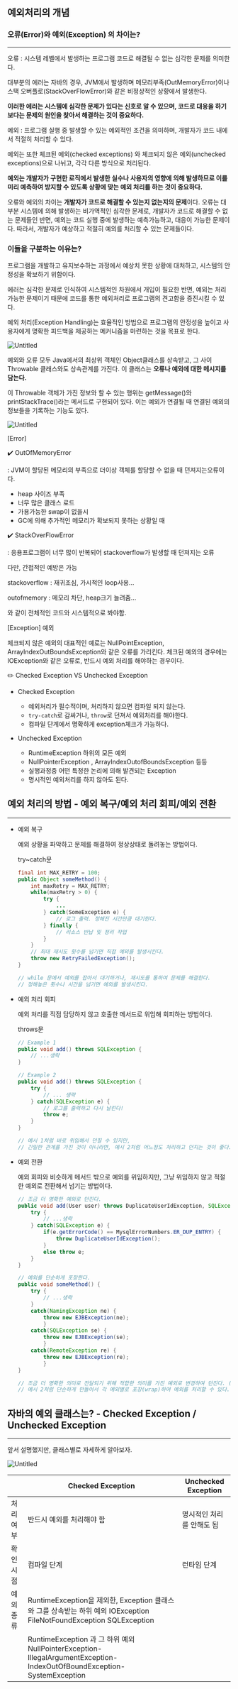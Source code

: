 ## 예외처리의 개념

### 오류(Error)와 예외(Exception) 의 차이는?

---

오류 : 시스템 레벨에서 발생하는 프로그램 코드로 해결될 수 없는 심각한 문제를 의미한다. 

대부분의 에러는 자바의 경우, JVM에서 발생하며 메모리부족(OutMemoryError)이나 스택 오버플로(StackOverFlowError)와 같은 비정상적인 상황에서 발생한다. 

**이러한 에러는 시스템에 심각한 문제가 있다는 신호로 알 수 있으며, 코드로 대응을 하기 보다는 문제의 원인을 찾아서 해결하는 것이 중요하다.**

예외 :  프로그램 실행 중 발생할 수 있는 예외적인 조건을 의미하며, 개발자가 코드 내에서 적절히 처리할 수 있다. 

예외는 또한 체크된 예외(checked exceptions) 와 체크되지 않은 예외(unchecked exceptions)으로 나뉘고, 각각 다른 방식으로 처리된다. 

**예외는 개발자가 구현한 로직에서 발생한 실수나 사용자의 영향에 의해 발생하므로 이를 미리 예측하여 방지할 수 있도록 상황에 맞는 예외 처리를 하는 것이 중요하다.**

오류와 예외의 차이는 **개발자가 코드로 해결할 수 있는지 없는지의 문제**이다. 
오류는 대부분 시스템에 의해 발생하는 비가역적인 심각한 문제로, 개발자가 코드로 해결할 수 없는 문제들인 반면, 예외는 코드 실행 중에 발생하는 예측가능하고, 대응이 가능한 문제이다. 따라서, 개발자가 예상하고 적절히 예외를 처리할 수 있는 문제들이다. 

### 이들을 구분하는 이유는?

프로그램을 개발하고 유지보수하는 과정에서 예상치 못한 상황에 대처하고, 시스템의 안정성을 확보하기 위함이다. 

에러는 심각한 문제로 인식하여 시스템적인 차원에서 개입이 필요한 반면, 예외는 처리 가능한 문제이기 때문에 코드를 통한 예외처리로 프로그램의 견고함을 증진시킬 수 있다. 

예외 처리(Exception Handling)는 효율적인 방법으로 프로그램의 안정성을 높이고 사용자에게 명확한 피드백을 제공하는 메커니즘을 마련하는 것을 목표로 한다.

![Untitled](https://prod-files-secure.s3.us-west-2.amazonaws.com/4275b07c-5390-489c-8bbf-82e4caa3dbbc/214e04ce-af62-4174-a6ab-ecf4540ad407/Untitled.png)

예외와 오류 모두 Java에서의 최상위 객체인 Object클래스를 상속받고, 그 사이 Throwable 클래스와도 상속관계를 가진다. 이 클래스는 **오류나 예외에 대한 메시지를 담는다.** 

이 Throwable 객체가 가진 정보와 할 수 있는 행위는 getMessage()와 printStackTrace()라는 메서드로 구현되어 있다. 이는 예외가 연결될 때 연결된 예외의 정보들을 기록하는 기능도 있다. 

![Untitled](https://prod-files-secure.s3.us-west-2.amazonaws.com/4275b07c-5390-489c-8bbf-82e4caa3dbbc/9d088c0e-6770-48e5-b8b2-cb59dd7d19f6/Untitled.png)

[Error] 

✔️ OutOfMemoryError 

 : JVM이 할당된 메모리의 부족으로 더이상 객체를 할당할 수 없을 때 던져지는오류이다. 

- heap 사이즈 부족
- 너무 많은 클래스 로드
- 가용가능한 swap이 없을시
- GC에 의해 추가적인 메모리가 확보되지 못하는 상황일 때

✔️ StackOverFlowError

: 응용프로그램이 너무 많이 반복되어 stackoverflow가 발생할 때 던져지는 오류 

다만, 간접적인 예방은 가능 

stackoverflow :  재귀조심, 가시적인 loop사용…

outofmemory : 메모리 차단, heap크기 늘려줌…

와 같이 전체적인 코드와 시스템적으로 봐야함. 

[Exception] 예외

체크되지 않은 예외의 대표적인 예로는 NullPointException, ArrayIndexOutBoundsException와 같은 오류를 가리킨다. 체크된 예외의 경우에는 IOException와 같은 오류로, 반드시 예외 처리를 해야하는 경우이다. 

✏️ Checked Exception  VS Unchecked Exception 

- Checked Exception
    - 예외처리가 필수적이며, 처리하지 않으면 컴파일 되지 않는다.
    - `try-catch`로 감싸거나, `throw`로 던져서 예외처리를 해야한다.
    - 컴파일 단계에서 명확하게 exception체크가 가능하다.

- Unchecked Exception
    - RuntimeException 하위의 모든 예외
    - NullPointerException , ArrayIndexOutofBoundsException 등등
    - 실행과정중 어떤 특정한 논리에 의해 발견되는 Exception
    - 명시적인 예외처리를 하지 않아도 된다.

## 예외 처리의 방법 - 예외 복구/예외 처리 회피/예외 전환

---

- 예외 복구
    
    예외 상황을 파악하고 문제를 해결하여 정상상태로 돌려놓는 방법이다. 
    
    try~catch문
    
    ```java
    final int MAX_RETRY = 100;
    public Object someMethod() {
        int maxRetry = MAX_RETRY;
        while(maxRetry > 0) {
            try {
                ...
            } catch(SomeException e) {
                // 로그 출력. 정해진 시간만큼 대기한다.
            } finally {
                // 리소스 반납 및 정리 작업
            }
        }
        // 최대 재시도 횟수를 넘기면 직접 예외를 발생시킨다.
        throw new RetryFailedException();
    }
    
    // while 문에서 예외를 잡아서 대기하거나, 재시도를 통하여 문제를 해결한다.
    // 정해놓은 횟수나 시간을 넘기면 예외를 발생시킨다.
    ```
    
- 예외 처리 회피
    
    예외 처리를 직접 담당하지 않고 호출한 메서드로 위임해 회피하는 방법이다. 
    
    throws문
    
    ```java
    // Example 1
    public void add() throws SQLException {
        // ...생략
    }
    
    // Example 2 
    public void add() throws SQLException {
        try {
            // ... 생략
        } catch(SQLException e) {
            // 로그를 출력하고 다시 날린다!
            throw e;
        }
    }
    
    // 예시 1처럼 바로 위임해서 던질 수 있지만, 
    // 긴밀한 관계를 가진 것이 아니라면, 예시 2처럼 어느정도 처리하고 던지는 것이 좋다.
    ```
    
- 예외 전환
    
    예외 회피와 비슷하게 메서드 밖으로 예외를 위임하지만, 그냥 위임하지 않고 적절한 예외로 전환해서 넘기는 방법이다. 
    
    ```java
    // 조금 더 명확한 예외로 던진다.
    public void add(User user) throws DuplicateUserIdException, SQLException {
        try {
            // ...생략
        } catch(SQLException e) {
            if(e.getErrorCode() == MysqlErrorNumbers.ER_DUP_ENTRY) {
                throw DuplicateUserIdException();
            }
            else throw e;
        }
    }
    
    // 예외를 단순하게 포장한다.
    public void someMethod() {
        try {
            // ...생략
        }
        catch(NamingException ne) {
            throw new EJBException(ne);
            }
        catch(SQLException se) {
            throw new EJBException(se);
            }
        catch(RemoteException re) {
            throw new EJBException(re);
            }
    }
    
    // 조금 더 명확한 의미로 전달되기 위해 적합한 의미를 가진 예외로 변경하여 던진다. (사용자 정의 가능) 
    // 예시 2처럼 단순하게 만들어서 각 예외별로 포장(wrap)하여 예외를 처리할 수 있다. 
    ```
    

## 자바의 예외 클래스는? - Checked Exception / Unchecked Exception

---

앞서 설명했지만, 클래스별로 자세하게 알아보자. 

![Untitled](https://prod-files-secure.s3.us-west-2.amazonaws.com/4275b07c-5390-489c-8bbf-82e4caa3dbbc/6b45dc95-7fcc-4651-aff5-251a2b3f83ee/Untitled.png)

|  | Checked Exception | Unchecked Exception |
| --- | --- | --- |
| 처리 여부 | 반드시 예외를 처리해야 함  | 명시적인 처리를 안해도 됨  |
| 확인 시점  | 컴파일 단계 | 런타임 단계 |
| 예외 종류 | RuntimeException을 제외한, Exception 클래스와 그를 상속받는 하위 예외                                                                                                     IOException FileNotFoundException SQLException
          | RuntimeException 과 그 하위 예외NullPointerException- IllegalArgumentException- IndexOutOfBoundException- SystemException  |

